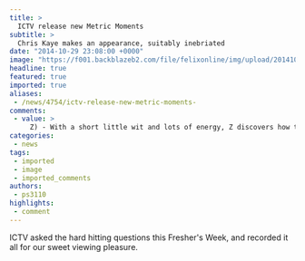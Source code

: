 ```yaml
---
title: >
  ICTV release new Metric Moments
subtitle: >
  Chris Kaye makes an appearance, suitably inebriated
date: "2014-10-29 23:08:00 +0000"
image: "https://f001.backblazeb2.com/file/felixonline/img/upload/201410292316-ps3110-metric-moments-ad.jpg"
headline: true
featured: true
imported: true
aliases:
 - /news/4754/ictv-release-new-metric-moments-
comments:
 - value: >
     Z) - With a short little wit and lots of energy, Z discovers how to get things done. This number of players are not considered on the list of top 100 hockey players, but offer been playing well. <br>crÃ©dits fifa gratuit http://creditsfut.com/,Hello my name is Emily and I just wanted to send you a quick note here instead of calling you. I came to your ICTV release new Metric Moments - News - Felix Online website and noticed you could have a lot more visitors. I have found that the key to running a popular website is making sure the visitors you are getting are interested in your subject matter. There is a company that you can get keyword targeted visitors from and they let you try the service for free for 7 days. I managed to get over 300 targeted visitors to day to my site. Visit them here: http://yxbp.com/9xxk,Did you just create your new Facebook page? Do you want your page to look a little more "established"? I found a service that can help you with that. They can send organic and 100% real likes and foll
categories:
 - news
tags:
 - imported
 - image
 - imported_comments
authors:
 - ps3110
highlights:
 - comment
---
```


ICTV asked the hard hitting questions this Fresher's Week, and recorded it all for our sweet viewing pleasure.
